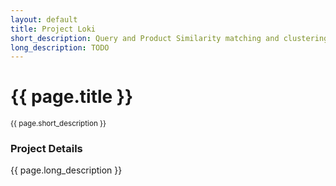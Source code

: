 ```yaml
---
layout: default
title: Project Loki
short_description: Query and Product Similarity matching and clustering framework
long_description: TODO
---
```


# {{ page.title }}
<small>{{ page.short_description }}</small>


### Project Details
{{ page.long_description }}